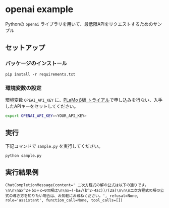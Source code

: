 openai example
========================

Pythonの `openai` ライブラリを用いて、最低限APIをリクエストするためのサンプル

## セットアップ

### パッケージのインストール

```
pip install -r requirements.txt 
```

### 環境変数の設定

環境変数 `OPEAI_API_KEY` に、[PLaMo β版 トライアル](https://plamo.preferredai.jp/)で申し込みを行ない、入手したAPIキーをセットしてください。

```sh
export OPENAI_API_KEY=<YOUR_API_KEY>
```

## 実行

下記コマンドで `sample.py` を実行してください。

```
python sample.py
```

## 実行結果例

```
ChatCompletionMessage(content=' 二次方程式の解の公式は以下の通りです。\n\n\nax^2＋bx＋c=0の解は\n\nx=(-b±√(b^2-4ac))/(2a)\n\n\n二次方程式の解の公式の導き方を知りたい場合は、お気軽にお尋ねください。', refusal=None, role='assistant', function_call=None, tool_calls=[])
```
